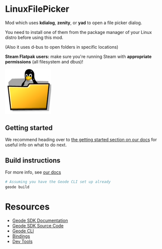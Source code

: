 # LinuxFilePicker

Mod which uses **kdialog**, **zenity**, or **yad** to open a file picker dialog.

You need to install one of them from the package manager of your Linux distro before using this mod.

(Also it uses d-bus to open folders in specific locations)

**Steam Flatpak users:** make sure you're running Steam with **appropriate permissions** (all filesystem and dbus)!

<img src="logo.png" width="150" alt="the mod's logo" />



## Getting started
We recommend heading over to [the getting started section on our docs](https://docs.geode-sdk.org/getting-started/) for useful info on what to do next.

## Build instructions
For more info, see [our docs](https://docs.geode-sdk.org/getting-started/create-mod#build)
```sh
# Assuming you have the Geode CLI set up already
geode build
```

# Resources
* [Geode SDK Documentation](https://docs.geode-sdk.org/)
* [Geode SDK Source Code](https://github.com/geode-sdk/geode/)
* [Geode CLI](https://github.com/geode-sdk/cli)
* [Bindings](https://github.com/geode-sdk/bindings/)
* [Dev Tools](https://github.com/geode-sdk/DevTools)
